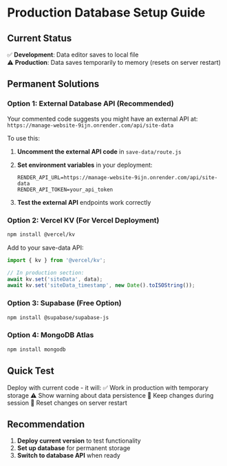 # Production Database Setup Guide

## Current Status
✅ **Development**: Data editor saves to local file  
⚠️ **Production**: Data saves temporarily to memory (resets on server restart)

## Permanent Solutions

### Option 1: External Database API (Recommended)
Your commented code suggests you might have an external API at:
`https://manage-website-9ijn.onrender.com/api/site-data`

To use this:

1. **Uncomment the external API code** in `save-data/route.js`
2. **Set environment variables** in your deployment:
   ```
   RENDER_API_URL=https://manage-website-9ijn.onrender.com/api/site-data
   RENDER_API_TOKEN=your_api_token
   ```

3. **Test the external API** endpoints work correctly

### Option 2: Vercel KV (For Vercel Deployment)
```bash
npm install @vercel/kv
```

Add to your save-data API:
```javascript
import { kv } from '@vercel/kv';

// In production section:
await kv.set('siteData', data);
await kv.set('siteData_timestamp', new Date().toISOString());
```

### Option 3: Supabase (Free Option)
```bash
npm install @supabase/supabase-js
```

### Option 4: MongoDB Atlas
```bash
npm install mongodb
```

## Quick Test
Deploy with current code - it will:
✅ Work in production with temporary storage
⚠️ Show warning about data persistence
💾 Keep changes during session
🔄 Reset changes on server restart

## Recommendation
1. **Deploy current version** to test functionality
2. **Set up database** for permanent storage
3. **Switch to database API** when ready